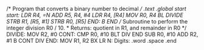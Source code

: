 /* Program that converts a binary number to decimal */ .text .global
start start:
LDR R4, =N ADD R5, R4, #4 LDR R4, [R4]
MOV R0, R4
BL DIVIDE STRB R1, [R5, #1]
STRB R0, [R5] END: B END
/* Subroutine to perform the integer division R0 / 10. * Returns: quotient in R1, and remainder in R0 */
DIVIDE: MOV R2, #0 CONT: CMP R0, #10 BLT DIV END SUB R0, #10 ADD R2, #1 B
CONT
DIV END: MOV R1, R2 BX LR
N: Digits:
.word .space
.end

